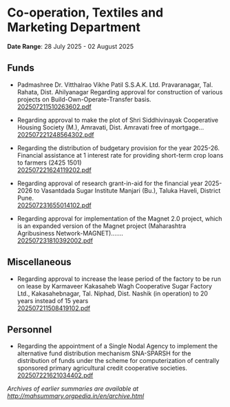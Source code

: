 # Co-operation, Textiles and Marketing Department

**Date Range**: 28 July 2025 - 02 August 2025


## Funds
- Padmashree Dr. Vitthalrao Vikhe Patil S.S.A.K. Ltd. Pravaranagar, Tal. Rahata, Dist. Ahilyanagar Regarding approval for construction of various projects on Build-Own-Operate-Transfer basis.\
  [202507211510263602.pdf](https://gr.maharashtra.gov.in/Site/Upload/Government%20Resolutions/English/202507211510263602.pdf)

- Regarding approval to make the plot of Shri Siddhivinayak Cooperative Housing Society (M.), Amravati, Dist. Amravati free of mortgage...\
  [202507221248564302.pdf](https://gr.maharashtra.gov.in/Site/Upload/Government%20Resolutions/English/202507221248564302.pdf)

- Regarding the distribution of budgetary provision for the year 2025-26. Financial assistance at 1 interest rate for providing short-term crop loans to farmers (2425 1501)\
  [202507221624119202.pdf](https://gr.maharashtra.gov.in/Site/Upload/Government%20Resolutions/English/202507221624119202.pdf)

- Regarding approval of research grant-in-aid for the financial year 2025-2026 to Vasantdada Sugar Institute Manjari (Bu.), Taluka Haveli, District Pune.\
  [202507231655014102.pdf](https://gr.maharashtra.gov.in/Site/Upload/Government%20Resolutions/English/202507231655014102.pdf)

- Regarding approval for implementation of the Magnet 2.0 project, which is an expanded version of the Magnet project (Maharashtra Agribusiness Network-MAGNET).......\
  [202507231810392002.pdf](https://gr.maharashtra.gov.in/Site/Upload/Government%20Resolutions/English/202507231810392002.pdf)

## Miscellaneous
- Regarding approval to increase the lease period of the factory to be run on lease by Karmaveer Kakasaheb Wagh Cooperative Sugar Factory Ltd., Kakasahebnagar, Tal. Niphad, Dist. Nashik (in operation) to 20 years instead of 15 years\
  [202507211508419102.pdf](https://gr.maharashtra.gov.in/Site/Upload/Government%20Resolutions/English/202507211508419102....pdf)

## Personnel
- Regarding the appointment of a Single Nodal Agency to implement the alternative fund distribution mechanism SNA-SPARSH for the distribution of funds under the scheme for computerization of centrally sponsored primary agricultural credit cooperative societies.\
  [202507221621034402.pdf](https://gr.maharashtra.gov.in/Site/Upload/Government%20Resolutions/English/202507221621034402.pdf)


*Archives of earlier summaries are available at http://mahsummary.orgpedia.in/en/archive.html*